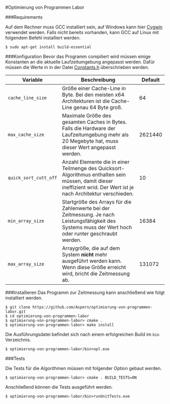 #Optimierung von Programmen Labor

###Requirements

Auf dem Rechner muss GCC installiert sein, auf Windows kann hier [Cygwin](https://www.cygwin.com/) verwendet werden.
Falls nicht bereits vorhanden, kann GCC auf Linux mit folgendem Befehl installiert werden.

    $ sudo apt-get install build-essential 
    
###Konfiguration
Bevor das Programm compiliert wird müssen einige Konstanten an die aktuelle Laufzeitumgebung angepasst werden.
Dafür müssen die Werte in in der Datei [Constants.h]((https://github.com/Aspern/optimierung-von-programmen-labor/blob/master/src/runtime/Constants.h))
überschrieben werden.

|Variable|Beschreibung|Default|
|---|----|----|
|`cache_line_size`|Größe einer Cache-Line in Byte. Bei den meisten x64 Architekturen ist die Cache-Line genau 64 Byte groß.|64|
|`max_cache_size`|Maximale Größe des gesamten Caches in Bytes. Falls die Hardware der Laufzeitumgebung mehr als 20 Megebyte hat, muss dieser Wert angepasst werden.|2621440|
|`quick_sort_cutt_off`|Anzahl Elemente die in einer Teilmenge des Quicksort-Algorithmus enthalten sein müssen, damit dieser ineffizient wrid. Der Wert ist je nach Architektur verschieden.|10|
|`min_array_size`|Startgröße des Arrays für die Zahlenwerte bei der Zeitmessung. Je nach Leistungsfähigkeit des Systems muss der Wert hoch oder runter geschraubt werden.|16384|
|`max_array_size`|Arraygröße, die auf dem System **nicht** mehr ausgeführt werden kann. Wenn diese Größe erreicht wird, bricht die Zeitmessung ab.|131072|

###Installieren
Das Programm zur Zeitmessung kann anschließend wie folgt installiert werden.

    $ git clone https://github.com/Aspern/optimierung-von-programmen-labor.git
    $ cd optimierung-von-programmen-labor
    $ optimierung-von-programmen-labor> cmake .
    $ optimierung-von-programmen-labor> make install

Die Ausführungsdatei befindet sich nach einem erfolgreichen Build im `bin` Verzeichnis.

    $ optimierung-von-programmen-labor/bin>opl.exe
    
###Tests

Die Tests für die Algorithmen müssen mit folgender Option gebaut werden.

    $ optimierung-von-programmen-labor> cmake . BUILD_TESTS=ON
    
Anschließend können die Tests ausgeführt werden.

    $ optimierung-von-programmen-labor/bin>runUnitTests.exe



